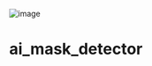 ![image](https://github.com/Eshonxodjayev/ai_mask_detector/assets/93433600/140fa3b0-6001-49be-8d85-fafdbff56722)


# ai_mask_detector
